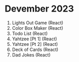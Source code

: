 # Devember 2023
1. Lights Out Game (React)
2. Color Box Maker (React)
3. Todo List (React)
4. Yahtzee [Pt 1] (React)
5. Yahtzee [Pt 2] (React)
6. Deck of Cards (React) 
7. Dad Jokes (React)
